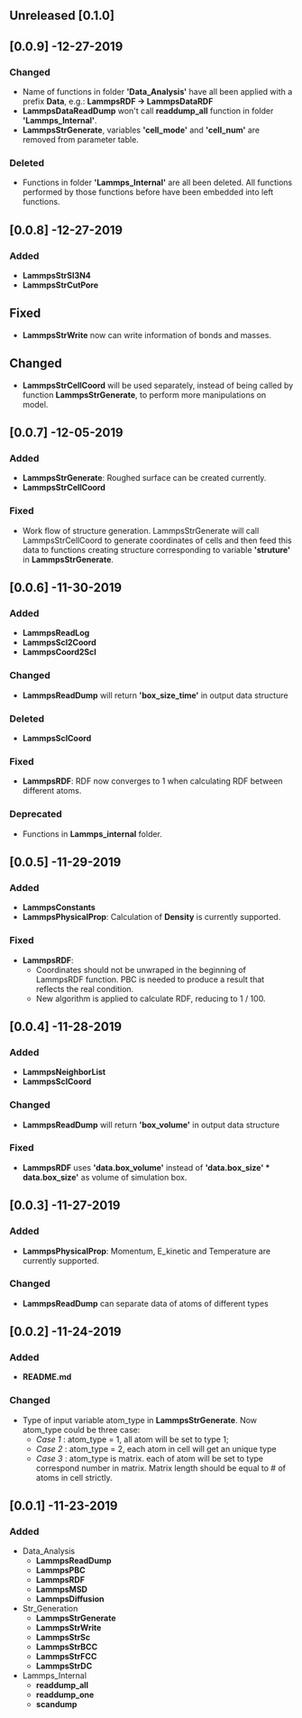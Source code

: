 ## Unreleased [0.1.0]

## [0.0.9] -12-27-2019

### Changed

- Name of functions in folder **'Data_Analysis'** have all been applied with a prefix **Data**, e.g.: **LammpsRDF -> LammpsDataRDF**
- **LammpsDataReadDump** won't call **readdump_all** function in folder **'Lammps_Internal'**.
- **LammpsStrGenerate**, variables **'cell_mode'** and **'cell_num'** are  removed from parameter table.

### Deleted

- Functions in folder **'Lammps_Internal'** are all been deleted. All functions performed by those functions before have been embedded into left functions.

## [0.0.8] -12-27-2019

### Added

- **LammpsStrSI3N4**
- **LammpsStrCutPore**

## Fixed

- **LammpsStrWrite** now can write information of bonds and masses.

## Changed

- **LammpsStrCellCoord** will be used separately, instead of being called by function **LammpsStrGenerate**, to perform more manipulations on model.

## [0.0.7] -12-05-2019

### Added

- **LammpsStrGenerate**: Roughed surface can be created currently.
- **LammpsStrCellCoord**

### Fixed

- Work flow of structure generation. LammpsStrGenerate will call LammpsStrCellCoord to generate coordinates of cells and then feed this data to functions creating structure corresponding to variable **'struture'** in **LammpsStrGenerate**.

## [0.0.6] -11-30-2019

### Added

- **LammpsReadLog**
- **LammpsScl2Coord**
- **LammpsCoord2Scl**

### Changed

- **LammpsReadDump** will return **'box_size_time'** in output data structure

### Deleted

- **LammpsSclCoord**

### Fixed

- **LammpsRDF**: RDF now converges to 1 when calculating RDF between different atoms.

### Deprecated

- Functions in **Lammps_internal** folder.

## [0.0.5] -11-29-2019

### Added

- **LammpsConstants**
- **LammpsPhysicalProp**: Calculation of **Density** is currently supported.

### Fixed

- **LammpsRDF**:
   - Coordinates should not be unwraped in the beginning of LammpsRDF function. PBC is needed to produce a result that reflects the real condition.
   - New algorithm is applied to calculate RDF, reducing to 1 / 100.


## [0.0.4] -11-28-2019

### Added

- **LammpsNeighborList**
- **LammpsSclCoord**

### Changed

- **LammpsReadDump** will return **'box_volume'** in output data structure

### Fixed

- **LammpsRDF** uses **'data.box_volume'** instead of **'data.box_size' * data.box_size'** as volume of simulation box.

## [0.0.3] -11-27-2019

### Added

- **LammpsPhysicalProp**: Momentum, E_kinetic and Temperature are currently supported.

### Changed

- **LammpsReadDump** can separate data of atoms of different types

## [0.0.2] -11-24-2019

### Added

- **README.md**

### Changed
- Type of input variable atom_type in **LammpsStrGenerate**. Now atom_type could be three case:
   - *Case 1* : atom_type = 1, all atom will be set to type 1;
   - *Case 2* : atom_type = 2, each atom in cell will get an unique type
   - *Case 3* : atom_type is matrix. each of atom will be set to type correspond number in matrix. Matrix length should be equal to # of atoms in cell strictly.

## [0.0.1] -11-23-2019

### Added

- Data_Analysis
   - **LammpsReadDump**
   - **LammpsPBC**
   - **LammpsRDF**
   - **LammpsMSD**
   - **LammpsDiffusion**
- Str_Generation
   - **LammpsStrGenerate**
   - **LammpsStrWrite**
   - **LammpsStrSc**
   - **LammpsStrBCC**
   - **LammpsStrFCC**
   - **LammpsStrDC**
- Lammps_Internal
   - **readdump_all**
   - **readdump_one**
   - **scandump**
